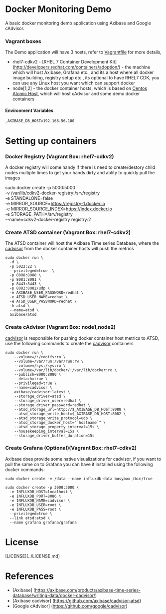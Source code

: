 # Docker Monitoring Demo
A basic docker monitoring demo application using Axibase and Google cAdvisor.

### Vagrant boxes
The Demo application will have 3 hosts, refer to [Vagrantfile](../Vagrantfile) for more details,
 * rhel7-cdkv2 - [RHEL 7 Container Development Kit] (http://developers.redhat.com/containers/adoption/) - the machine which will host Axibase, Grafana etc., and its a host where all docker image building, registry setup etc., its optional to have RHEL7 CDK, you can use any Linux host you want which can support docker 
 * node[1,2] - the docker container hosts, which is based on [Centos Atomic Host](https://wiki.centos.org/SpecialInterestGroup/Atomic), which will host cAdvisor and some demo docker containers
 
#### Environment Variables
`_AXIBASE_DB_HOST=192.168.56.100`

# Setting up containers

### Docker Registry (Vagrant Box: rhel7-cdkv2)
A docker registry will come handy if there is need to create/destory child nodes multiple times to get your hands dirty and ablity to quickly pull the images 

sudo docker create -p 5000:5000 \
 -v /var/lib/cdkv2-docker-registry:/srv/registry \
-e STANDALONE=false \
-e MIRROR_SOURCE=https://registry-1.docker.io \
-e MIRROR_SOURCE_INDEX=https://index.docker.io \
-e STORAGE_PATH=/srv/registry \
--name=cdkv2-docker-registry registry:2

### Create ATSD container (Vagrant Box: rhel7-cdkv2)

The ATSD container will host the Axibase Time series Database, where the [cadvisor](https://github.com/axibase/cadvisor-atsd) from the docker container hosts will push the metrics

```
sudo docker run \
  -d \
  -p 5022:22 \
  --privileged=true  \
  -p 8088:8088 \
  -p 8081:8081 \
  -p 8443:8443 \
  -p 8082:8082/udp \
  -e AXIBASE_USER_PASSWORD=redhat \
  -e ATSD_USER_NAME=redhat \
  -e ATSD_USER_PASSWORD=redhat \
  -h atsd \
  --name=atsd \
  axibase/atsd
```

### Create cAdvisor (Vagrant Box: node1,node2)
[cadvisor](https://github.com/axibase/cadvisor-atsd) is responsible for pushing docker container host metrics to ATSD, use the following commands to create the [cadvisor](https://github.com/axibase/cadvisor-atsd) containers 

``` 
sudo docker run \
    --volume=/:/rootfs:ro \
    --volume=/var/run:/var/run:rw \
    --volume=/sys:/sys:ro \
    --volume=/var/lib/docker/:/var/lib/docker:ro \
    --publish=8080:8080 \
    --detach=true \
    --privileged=true \
    --name=cadvisor \
    axibase/cadvisor:latest \
    --storage_driver=atsd \
    --storage_driver_user=redhat \
    --storage_driver_password=redhat \
    --atsd_storage_url=http://$_AXIBASE_DB_HOST:8088 \
    --atsd_storage_write_host=$_AXIBASE_DB_HOST:8082 \
    --atsd_storage_write_protocol=udp \
    --atsd_storage_docker_host="`hostname`" \
    --atsd_storage_property_interval=15s \
    --housekeeping_interval=15s \
    --storage_driver_buffer_duration=15s
```

### Create Grafana (Optional)(Vagrant Box: rhel7-cdkv2)
Axibase does provide some native visualizations for cadvisor, if you want to pull the same on to Grafana you can have it installed using the following docker commands:

```
sudo docker create -v /data --name influxdb-data busybox /bin/true
```

```
sudo docker create -p 3000:3000 \
  -e INFLUXDB_HOST=localhost \
  -e INFLUXDB_PORT=8086 \
  -e INFLUXDB_NAME=cadvisor \
  -e INFLUXDB_USER=root \
  -e INFLUXDB_PASS=root \
  --privileged=true \
  --link atsd:atsd \
  --name grafana grafana/grafana
```
# License
[LICENSE][../LICENSE.md]

# References

  * [Axibase] (https://axibase.com/products/axibase-time-series-database/writing-data/docker-cadvisor/)
  * [Axibase cadvisor] (https://github.com/axibase/cadvisor-atsd)
  * [Google cAdvisor] (https://github.com/google/cadvisor)
